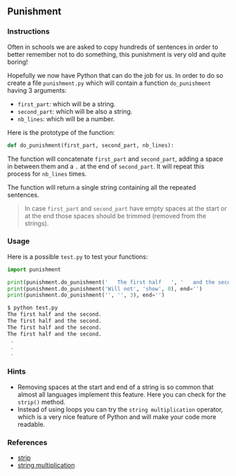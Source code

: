 ## Punishment

### Instructions

Often in schools we are asked to copy hundreds of sentences in order to better remember not to do something, this punishment is very old and quite boring!

Hopefully we now have Python that can do the job for us.
In order to do so create a file `punishment.py` which will contain a function `do_punishment` having 3 arguments:

- `first_part`: which will be a string.
- `second_part`: which will be also a string.
- `nb_lines`: which will be a number.

Here is the prototype of the function:

```python
def do_punishment(first_part, second_part, nb_lines):
```

The function will concatenate `first_part` and `second_part`, adding a space in between them and a `.` at the end of `second_part`. It will repeat this process for `nb_lines` times.

The function will return a single string containing all the repeated sentences.

> In case `first_part` and `second_part` have empty spaces at the start or at the end those spaces should be trimmed (removed from the strings).

### Usage

Here is a possible `test.py` to test your functions:

```python
import punishment

print(punishment.do_punishment('   The first half   ', '   and the second  ', 4), end='')
print(punishment.do_punishment('Will not', 'show', 0), end='')
print(punishment.do_punishment('', '', 3), end='')
```

```bash
$ python test.py
The first half and the second.
The first half and the second.
The first half and the second.
The first half and the second.
 .
 .
 .
```

### Hints

- Removing spaces at the start and end of a string is so common that almost all languages implement this feature. Here you can check for the `strip()` method.
- Instead of using loops you can try the `string multiplication` operator, which is a very nice feature of Python and will make your code more readable.

### References

- [strip](https://www.w3schools.com/python/ref_string_strip.asp)
- [string multiplication](https://www.geeksforgeeks.org/create-multiple-copies-of-a-string-in-python-by-using-multiplication-operator/)
